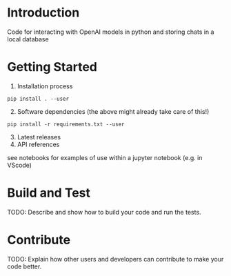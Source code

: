 # Introduction 
Code for interacting with OpenAI models in python and storing chats in a local database

# Getting Started
1.	Installation process
```
pip install . --user
```
2.	Software dependencies  (the above might already take care of this!)
```
pip install -r requirements.txt --user
```
3.	Latest releases
4.	API references

see notebooks for examples of use within a jupyter notebook (e.g. in VScode)

# Build and Test
TODO: Describe and show how to build your code and run the tests. 

# Contribute
TODO: Explain how other users and developers can contribute to make your code better. 
